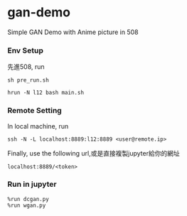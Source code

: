# gan-demo
Simple GAN Demo with Anime picture in 508

### Env Setup
先進508, run

    sh pre_run.sh
    
    hrun -N l12 bash main.sh

### Remote Setting
In local machine, run
    
    ssh -N -L localhost:8889:l12:8889 <user@remote.ip>

Finally, use the following url,或是直接複製jupyter給你的網址
    
    localhost:8889/<token>

### Run in jupyter
    %run dcgan.py
    %run wgan.py

